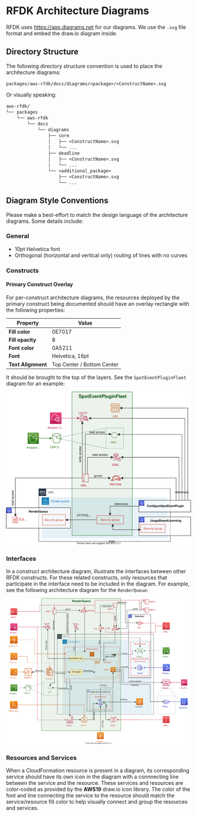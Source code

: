 RFDK Architecture Diagrams
==========================

RFDK uses https://app.diagrams.net for our diagrams. We use the `.svg` file format and embed the draw.io diagram inside.

## Directory Structure
The following directory structure convention is used to place the architecture diagrams:

    packages/aws-rfdk/docs/diagrams/<package>/<ConstructName>.svg

Or visually speaking:

```
aws-rfdk/
└── packages
    └── aws-rfdk
        └── docs
            └── diagrams
                ├── core
                │   ├── <ConstructName>.svg
                │   └── ...
                ├── deadline
                │   ├── <ConstructName>.svg
                │   └── ...
                └── <additional_package>
                    ├── <ConstructName>.svg
                    └── ...
```

## Diagram Style Conventions

Please make a best-effort to match the design language of the architecture diagrams. Some details include:

### General

*   10pt Helvetica font
*   Orthogonal (horizontal and vertical only) routing of lines with no curves

### Constructs


#### Primary Construct Overlay

For per-construct architecture diagrams, the resources deployed by the primary construct being documented should have an
overlay rectangle with the following properties:

| Property              | Value                         |
| --------------------- | ----------------------------- |
| **Fill color**        | 0E7017                        |
| **Fill opacity**      | 8                             |
| **Font color**        | 0A5211                        |
| **Font**              | Helvetica, 16pt               |
| **Text Alignment**    | Top Center / Bottom Center    |

It should be brought to the top of the layers. See the `SpotEventPluginFleet` diagram for an example:

![SpotEventPluginFleet architecture diagram](./deadline/SpotEventPluginFleet.svg)

### Interfaces

In a construct architecture diagram, illustrate the interfaces between other RFDK constructs. For these related
constructs, only resources that participate in the interface need to be included in the diagram. For example, see the
following architecture diagram for the `RenderQueue`:

![RenderQueue architecture diagram](./deadline/RenderQueue.svg)

### Resources and Services

When a CloudFormation resource is present in a diagram, its corresponding service should have its own icon in the
diagram with a connnecting line between the service and the resource. These services and resources are color-coded
as provided by the **AWS19** draw.io icon library. The color of the font and line connecting the service to the resource
should match the service/resource fill color to help visually connect and group the resources and services.
